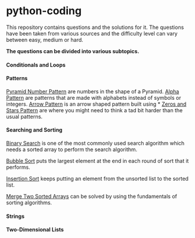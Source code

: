 # python-coding

This repository contains questions and the solutions for it.
The questions have been taken from various sources and the difficulty level can vary between easy, medium or hard.

**The questions can be divided into various subtopics.**

#### Conditionals and Loops


#### Patterns

[Pyramid Number Pattern](https://github.com/karanmalh0tra/python-coding/tree/master/PyramidNumberPattern) are numbers in the shape of a Pyramid.
[Alpha Pattern](https://github.com/karanmalh0tra/python-coding/blob/master/AlphaPattern) are patterns that are made with alphabets instead of symbols or integers.
[Arrow Pattern](https://github.com/karanmalh0tra/python-coding/tree/master/ArrowPattern) is an arrow shaped pattern built using *
[Zeros and Stars Pattern](https://github.com/karanmalh0tra/python-coding/tree/master/ZerosAndStarsPattern) are where you might need to think a tad bit harder than the usual patterns.

#### Searching and Sorting
[Binary Search](https://github.com/karanmalh0tra/python-coding/tree/master/BinarySearch) is one of the most commonly used search algorithm which needs a sorted array to perform the search algorithm.

[Bubble Sort](https://github.com/karanmalh0tra/python-coding/tree/master/BubbleSort) puts the largest element at the end in each round of sort that it performs.

[Insertion Sort](https://github.com/karanmalh0tra/python-coding/tree/master/InsertionSort) keeps putting an element from the unsorted list to the sorted list. 

[Merge Two Sorted Arrays](https://github.com/karanmalh0tra/python-coding/tree/master/MergeTwoSortedArrays) can be solved by using the fundamentals of sorting algorithms.


#### Strings


#### Two-Dimensional Lists
